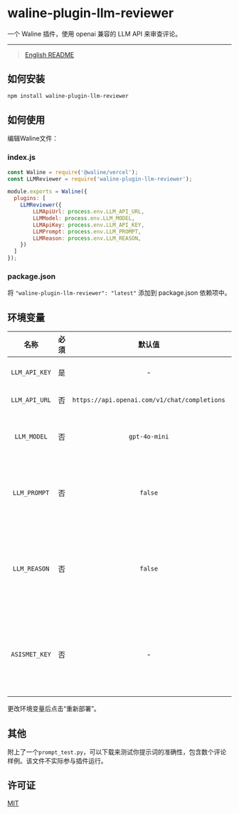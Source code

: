 # waline-plugin-llm-reviewer

一个 Waline 插件，使用 openai 兼容的 LLM API 来审查评论。

***
> [English README](/README.md)

## 如何安装

``` bash
npm install waline-plugin-llm-reviewer
```

## 如何使用

编辑Waline文件：

### index.js

``` javascript
const Waline = require('@waline/vercel');
const LLMReviewer = require('waline-plugin-llm-reviewer');

module.exports = Waline({
  plugins: [
    LLMReviewer({
        LLMApiUrl: process.env.LLM_API_URL,
        LLMModel: process.env.LLM_MODEL,
        LLMApiKey: process.env.LLM_API_KEY,
        LLMPrompt: process.env.LLM_PROMPT,
        LLMReason: process.env.LLM_REASON,
    })
  ]
});
```

### package.json

将 `"waline-plugin-llm-reviewer": "latest"` 添加到 package.json 依赖项中。

## 环境变量

| 名称 | 必须 | 默认值 | 介绍 |
| :---: | :---: | :---: | :---: |
| `LLM_API_KEY` | 是 | - | API密钥 `ak-xxxxxx` |
| `LLM_API_URL` | 否 | `https://api.openai.com/v1/chat/completions` | API完整URL |
| `LLM_MODEL` | 否 | `gpt-4o-mini` | 模型名称。推荐使用 `gpt-4o-mini` |
| `LLM_PROMPT` | 否 | `false` | 模型的提示词。`This is a comment review: ` |
| `LLM_REASON` | 否 | `false` | 启用AI判断理由，建议在调试或判断失误较多时使用 |
| `ASISMET_KEY` | 否 | - | Waline使用的反垃圾评论服务。推荐设置为 `false` |

更改环境变量后点击“重新部署”。

## 其他

附上了一个`prompt_test.py`，可以下载来测试你提示词的准确性，包含数个评论样例。该文件不实际参与插件运行。

## 许可证

[MIT](./LICENSE)
